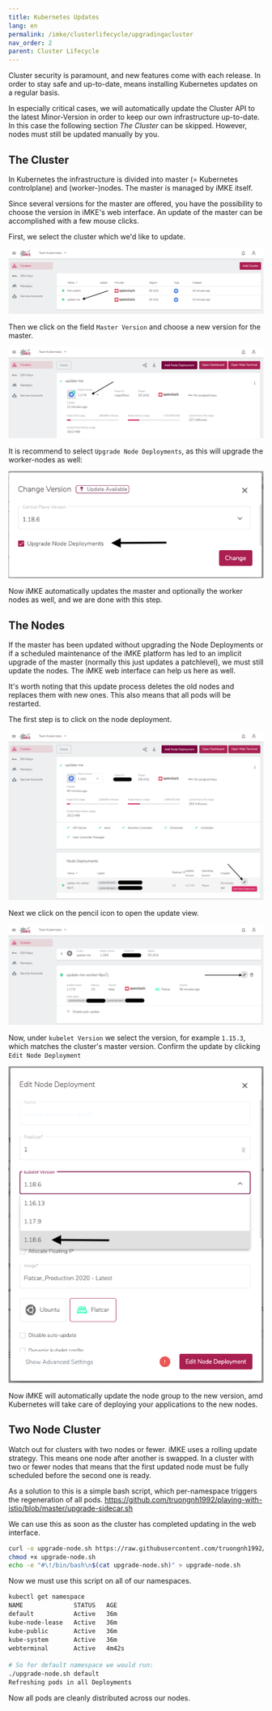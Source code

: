 ```yaml
---
title: Kubernetes Updates
lang: en
permalink: /imke/clusterlifecycle/upgradingacluster
nav_order: 2
parent: Cluster Lifecycle
---
```


Cluster security is paramount, and new features come with
each release. In order to stay safe and up-to-date, means
installing Kubernetes updates on a regular basis.

In especially critical cases, we will automatically update the
Cluster API to the latest Minor-Version in order to keep our
own infrastructure up-to-date. In this case the following section
*The Cluster* can be skipped. However, nodes must still be updated
manually by you.

## The Cluster

In Kubernetes the infrastructure is divided into master (= Kubernetes controlplane) and (worker-)nodes.
The master is managed by iMKE itself.

Since several versions for the master are offered, you have the
possibility to choose the version in iMKE's web interface. An
update of the master can be accomplished with a few mouse clicks.

First, we select the cluster which we'd like to update.

![Step 1](update_1.png)

Then we click on the field `Master Version` and choose a new
version for the master.

![Step 2](update_2a.png)

It is recommend to select `Upgrade Node Deployments`, as this will upgrade the worker-nodes as well:

![Step 2](update_2b.png)

Now iMKE automatically updates the master and optionally the worker nodes as well, and we are done with this
step.

## The Nodes

If the master has been updated without upgrading the Node Deployments or if a scheduled maintenance of the iMKE
platform has led to an implicit upgrade of the master (normally this just updates a patchlevel), we must still update the nodes.
The iMKE web interface can help us here as well.

It's worth noting that this update process deletes the old nodes and
replaces them with new ones. This also means that all pods will be
restarted.

The first step is to click on the node deployment.

![Step 3](update_3.png)

Next we click on the pencil icon to open the update view.

![Step 4](update_4.png)

Now, under `kubelet Version` we select the version, for example
`1.15.3`, which matches the cluster's master version. Confirm the
update by clicking `Edit Node Deployment`

![Step 5](update_5.png)

Now iMKE will automatically update the node group to the new version,
amd Kubernetes will take care of deploying your applications to the
new nodes.

## Two Node Cluster

Watch out for clusters with two nodes or fewer. iMKE uses a rolling update
strategy. This means one node after another is swapped. In a cluster
with two or fewer nodes that means that the first updated node must
be fully scheduled before the second one is ready.

As a solution to this is a simple bash script, which per-namespace triggers
the regeneration of all pods.
<https://github.com/truongnh1992/playing-with-istio/blob/master/upgrade-sidecar.sh>

We can use this as soon as the cluster has completed updating in the web interface.

```bash
curl -o upgrade-node.sh https://raw.githubusercontent.com/truongnh1992/playing-with-istio/master/upgrade-sidecar.sh
chmod +x upgrade-node.sh
echo -e "#\!/bin/bash\n$(cat upgrade-node.sh)" > upgrade-node.sh
```

Now we must use this script on all of our namespaces.

```bash
kubectl get namespace
NAME              STATUS   AGE
default           Active   36m
kube-node-lease   Active   36m
kube-public       Active   36m
kube-system       Active   36m
webterminal       Active   4m42s

# So for default namespace we would run:
./upgrade-node.sh default
Refreshing pods in all Deployments
```

Now all pods are cleanly distributed across our nodes.
